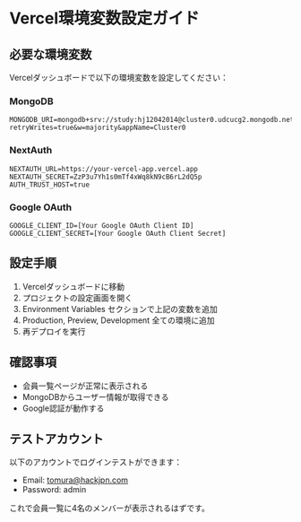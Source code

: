 # Vercel環境変数設定ガイド

## 必要な環境変数

Vercelダッシュボードで以下の環境変数を設定してください：

### MongoDB
```
MONGODB_URI=mongodb+srv://study:hj12042014@cluster0.udcucg2.mongodb.net/?retryWrites=true&w=majority&appName=Cluster0
```

### NextAuth
```
NEXTAUTH_URL=https://your-vercel-app.vercel.app
NEXTAUTH_SECRET=ZzP3u7Yh1s0mTf4xWq8kN9cB6rL2dQ5p
AUTH_TRUST_HOST=true
```

### Google OAuth
```
GOOGLE_CLIENT_ID=[Your Google OAuth Client ID]
GOOGLE_CLIENT_SECRET=[Your Google OAuth Client Secret]
```

## 設定手順

1. Vercelダッシュボードに移動
2. プロジェクトの設定画面を開く
3. Environment Variables セクションで上記の変数を追加
4. Production, Preview, Development 全ての環境に追加
5. 再デプロイを実行

## 確認事項

- 会員一覧ページが正常に表示される
- MongoDBからユーザー情報が取得できる
- Google認証が動作する

## テストアカウント

以下のアカウントでログインテストができます：

- Email: tomura@hackjpn.com
- Password: admin

これで会員一覧に4名のメンバーが表示されるはずです。